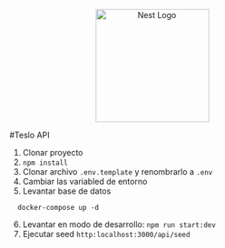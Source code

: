 <p align="center">
  <a href="http://nestjs.com/" target="blank"><img src="https://nestjs.com/img/logo-small.svg" width="200" alt="Nest Logo" /></a>
</p>

[circleci-image]: https://img.shields.io/circleci/build/github/nestjs/nest/master?token=abc123def456
[circleci-url]: https://circleci.com/gh/nestjs/nest

#Teslo API

1. Clonar proyecto
2. ```npm install```
3. Clonar archivo ```.env.template``` y renombrarlo a ```.env``` 
4. Cambiar las variabled de entorno
5. Levantar base de datos
```
  docker-compose up -d
```
6. Levantar en modo de desarrollo: ```npm run start:dev```
7. Ejecutar seed ```http:localhost:3000/api/seed ```